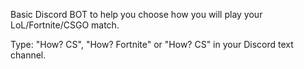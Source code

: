Basic Discord BOT to help you choose how you will play your LoL/Fortnite/CSGO match.

Type: "How? CS", "How? Fortnite" or "How? CS" in your Discord text channel.
